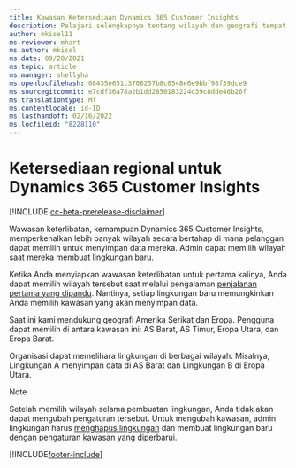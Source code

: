 ```yaml
---
title: Kawasan Ketersediaan Dynamics 365 Customer Insights
description: Pelajari selengkapnya tentang wilayah dan geografi tempat layanan disebarkan.
author: mkisel11
ms.reviewer: mhart
ms.author: mkisel
ms.date: 09/28/2021
ms.topic: article
ms.manager: shellyha
ms.openlocfilehash: 08435e651c3706257b8c0548e6e9bbf98f39dce9
ms.sourcegitcommit: e7cdf36a78a2b1dd2850183224d39c8dde46b26f
ms.translationtype: MT
ms.contentlocale: id-ID
ms.lasthandoff: 02/16/2022
ms.locfileid: "8228110"
---
```

# <a name="regional-availability-for-dynamics-365-customer-insights"></a>Ketersediaan regional untuk Dynamics 365 Customer Insights

[!INCLUDE [cc-beta-prerelease-disclaimer](includes/cc-beta-prerelease-disclaimer.md)]

Wawasan keterlibatan, kemampuan Dynamics 365 Customer Insights, memperkenalkan lebih banyak wilayah secara bertahap di mana pelanggan dapat memilih untuk menyimpan data mereka. Admin dapat memilih wilayah saat mereka [membuat lingkungan baru](create-new-environment.md). 

Ketika Anda menyiapkan wawasan keterlibatan untuk pertama kalinya, Anda dapat memilih wilayah tersebut saat melalui pengalaman [penjalanan pertama yang dipandu](quickstart.md). Nantinya, setiap lingkungan baru memungkinkan Anda memilih kawasan yang akan menyimpan data.

Saat ini kami mendukung geografi Amerika Serikat dan Eropa. Pengguna dapat memilih di antara kawasan ini: AS Barat, AS Timur, Eropa Utara, dan Eropa Barat.

Organisasi dapat memelihara lingkungan di berbagai wilayah. Misalnya, Lingkungan A menyimpan data di AS Barat dan Lingkungan B di Eropa Utara.

> [!NOTE]
> Setelah memilih wilayah selama pembuatan lingkungan, Anda tidak akan dapat mengubah pengaturan tersebut. Untuk mengubah kawasan, admin lingkungan harus [menghapus lingkungan](manage-environments-workspaces.md#delete-an-environment) dan membuat lingkungan baru dengan pengaturan kawasan yang diperbarui.


[!INCLUDE[footer-include](../includes/footer-banner.md)]
